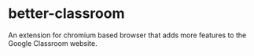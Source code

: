 # better-classroom
An extension for chromium based browser that adds more features to the Google Classroom website. 
